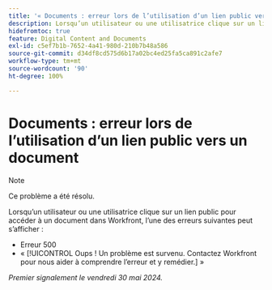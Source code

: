 ```yaml
---
title: '« Documents : erreur lors de l’utilisation d’un lien public vers un document »'
description: Lorsqu’un utilisateur ou une utilisatrice clique sur un lien public pour accéder à un document dans Workfront, une erreur peut s’afficher.
hidefromtoc: true
feature: Digital Content and Documents
exl-id: c5ef7b1b-7652-4a41-980d-210b7b48a586
source-git-commit: d34df8cd575d6b17a02bc4ed25fa5ca891c2afe7
workflow-type: tm+mt
source-wordcount: '90'
ht-degree: 100%

---
```


# Documents : erreur lors de l’utilisation d’un lien public vers un document

>[!NOTE]
>
>Ce problème a été résolu.

Lorsqu’un utilisateur ou une utilisatrice clique sur un lien public pour accéder à un document dans Workfront, l’une des erreurs suivantes peut s’afficher :

* Erreur 500
* « [!UICONTROL Oups ! Un problème est survenu. Contactez Workfront pour nous aider à comprendre l’erreur et y remédier.] »


_Premier signalement le vendredi 30 mai 2024._
